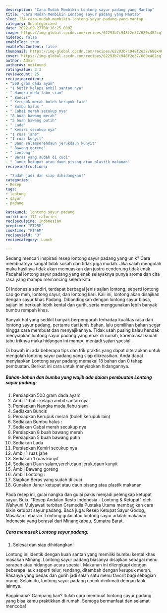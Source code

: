```yaml
---
description: "Cara Mudah Membikin Lontong sayur padang yang Mantap"
title: "Cara Mudah Membikin Lontong sayur padang yang Mantap"
slug: 134-cara-mudah-membikin-lontong-sayur-padang-yang-mantap
category: Uncategorized
date: 2022-09-27T08:16:25.000Z
image: https://img-global.cpcdn.com/recipes/62293b7c948f2e37/680x482cq70/lontong-sayur-padang-foto-resep-utama.jpg
hideToc: false
enableToc: true
enableTocContent: false
thumbnail: https://img-global.cpcdn.com/recipes/62293b7c948f2e37/680x482cq70/lontong-sayur-padang-foto-resep-utama.jpg
cover: https://img-global.cpcdn.com/recipes/62293b7c948f2e37/680x482cq70/lontong-sayur-padang-foto-resep-utama.jpg
author: Admin
authorAv: notfound
ratingvalue: 3.3
reviewcount: 25
recipeingredient:
- "500 gram dada ayam"
- "1 butir kelapa ambil santan nya"
- " Nangka muda labu siam"
- " Buncis"
- " Kerupuk merah boleh kerupuk lain"
- " Bumbu halus "
- " Cabai merah secukup nya"
- "8 buah bawang merah"
- "5 buah bawang putih"
- " Lada"
- " Kemiri secukup nya"
- "1 ruas jahe"
- "1 ruas kunyit"
- " Daun salamserehdaun jerukdaun kunyit"
- " Bawang goreng"
- " Lontong "
- " Beras yang sudah di cuci"
- " Janur ketupat atau daun pisang atau plastik makanan"
recipeinstructions:

- "Sudah jadi dan siap dihidangkan!"
categories:
- Resep
tags:
- lontong
- sayur
- padang

katakunci: lontong sayur padang 
nutrition: 171 calories
recipecuisine: Indonesian
preptime: "PT25M"
cooktime: "PT46M"
recipeyield: "3"
recipecategory: Lunch

---
```





Sedang mencari inspirasi resep lontong sayur padang yang unik? Cara membuatnya sangat tidak susah dan tidak juga mudah. Jika salah mengolah maka hasilnya tidak akan memuaskan dan justru cenderung tidak enak. Padahal lontong sayur padang yang enak selayaknya punya aroma dan cita rasa yang mampu memancing selera Kita.





Di Indonesia sendiri, terdapat berbagai jenis sajian lontong, seperti lontong cap go meh, lontong sayur, dan lontong kari. Kali ini, lontong akan disajikan dengan sayur khas Padang. Dibandingkan dengan lontong sayur biasa, sajian ini berkuah lebih kental dan gurih, serta menggunakan lebih banyak bumbu rempah khas.

Banyak hal yang sedikit banyak berpengaruh terhadap kualitas rasa dari lontong sayur padang, pertama dari jenis bahan, lalu pemilihan bahan segar hingga cara membuat dan menyajikannya. Tidak usah pusing kalau hendak menyiapkan lontong sayur padang yang enak di rumah, karena asal sudah tahu triknya maka hidangan ini mampu menjadi sajian spesial.






Di bawah ini ada beberapa tips dan trik praktis yang dapat diterapkan untuk mengolah lontong sayur padang yang siap dikreasikan. Anda dapat menyiapkan Lontong sayur padang memakai 18 bahan dan 0 tahap pembuatan. Berikut ini cara untuk menyiapkan hidangannya.

<!--inarticleads1-->

##### Bahan-bahan dan bumbu yang wajib ada dalam pembuatan Lontong sayur padang:

1. Persiapkan 500 gram dada ayam
1. Ambil 1 butir kelapa ambil santan nya
1. Persiapkan  Nangka muda /labu siam
1. Sediakan  Buncis
1. Persiapkan  Kerupuk merah (boleh kerupuk lain)
1. Sediakan  Bumbu halus :
1. Sediakan  Cabai merah secukup nya
1. Persiapkan 8 buah bawang merah
1. Persiapkan 5 buah bawang putih
1. Sediakan  Lada
1. Persiapkan  Kemiri secukup nya
1. Ambil 1 ruas jahe
1. Sediakan 1 ruas kunyit
1. Sediakan  Daun salam,sereh,daun jeruk,daun kunyit
1. Ambil  Bawang goreng
1. Ambil  Lontong :
1. Siapkan  Beras yang sudah di cuci
1. Gunakan  Janur ketupat atau daun pisang atau plastik makanan


Pada resep ini, gulai nangka dan gulai pakis menjadi pelengkap ketupat sayur. Buku &#34;Resep Andalan Resto Indonesia - Lontong &amp; Ketupat&#34; oleh Wahyuni Mulyawati terbitan Gramedia Pustaka Utama membagikan cara bikin ketupat sayur padang. Baca juga: Resep Ketupat Sayur Godog, Masakan Lebaran. Lontong gulai atau lontong sayur adalah makanan Indonesia yang berasal dari Minangkabau, Sumatra Barat. 

<!--inarticleads2-->

##### Cara memasak Lontong sayur padang:


1. Selesai dan siap dihidangkan!

Lontong ini identik dengan kuah santan yang memiliki bumbu kental khas masakan Minang. Lontong sayur padang biasanya disajikan sebagai menu sarapan atau hidangan acara spesial. Makanan ini dilengkapi dengan beberapa lauk seperti telur, rendang, ditambah dengan kerupuk merah. Rasanya yang pedas dan gurih jadi salah satu menu favorit bagi sebagian orang. Selain itu, lontong sayur padang cocok dinikmati dengan lauk lainnya. 

Bagaimana? Gampang kan? Itulah cara membuat lontong sayur padang yang bisa kamu praktikkan di rumah. Semoga bermanfaat dan selamat mencoba!
